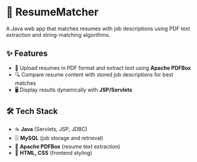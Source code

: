 # 🎯 ResumeMatcher

A Java web app that matches resumes with job descriptions using PDF text extraction and string-matching algorithms.

## ✨ Features
- 📄 Upload resumes in PDF format and extract text using **Apache PDFBox**  
- 🔍 Compare resume content with stored job descriptions for best matches  
- 🖥️ Display results dynamically with **JSP/Servlets**  

## 🛠️ Tech Stack
- ☕ **Java** (Servlets, JSP, JDBC)  
- 🗄️ **MySQL** (job storage and retrieval)  
- 📑 **Apache PDFBox** (resume text extraction)  
- 🎨 **HTML, CSS** (frontend styling)  
